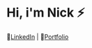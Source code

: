 <h1>Hi, i'm Nick ⚡</h1>

📄[LinkedIn](https://www.linkedin.com/in/nixoletas/)  |  📔[Portfolio](https://nixoletas.github.io/me)
